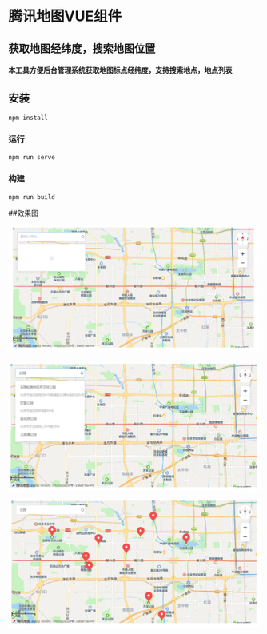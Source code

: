 # 腾讯地图VUE组件

## 获取地图经纬度，搜索地图位置

#### 本工具方便后台管理系统获取地图标点经纬度，支持搜索地点，地点列表

## 安装

```
npm install
```

### 运行

```
npm run serve
```

### 构建

```
npm run build
```

##效果图

![image](src/assets/h1.png)

![image](src/assets/h2.png)

![image](src/assets/h3.png)
